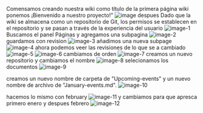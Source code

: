 Comensamos creando nuestra wiki como título de la primera página wiki ponemos ¡Bienvenido a nuestro proyecto!"
![image](https://github.com/cristiandavid0124/Azure_DevOps_Lab2/assets/111905823/10174313-9f13-4f14-a528-a9ccd882bb81)
despues Dado que la wiki se almacena como un repositorio de Git, los permisos se establecen en el repositorio y se pasan a través de la experiencia del usuario
![image-1](https://github.com/cristiandavid0124/Azure_DevOps_Lab2/assets/111905823/898a76fd-f492-4cfa-970c-5dd0a903d093)
Buscamos el panel Páginas y agregamos una subpagina
![image-2](https://github.com/cristiandavid0124/Azure_DevOps_Lab2/assets/111905823/16a1cc18-fd8d-46dd-be6f-87f29b58ab30)
guardamos con revision 
![image-3](https://github.com/cristiandavid0124/Azure_DevOps_Lab2/assets/111905823/d182d8c2-2e1e-4315-9b49-2f9198667934)
añadimos una nueva subpage 
![image-4](https://github.com/cristiandavid0124/Azure_DevOps_Lab2/assets/111905823/55877f24-9656-4fbb-9d50-b4fa06e699cd)
ahora podemos veer las revisiones de lo que se a cambiado![image-5](https://github.com/cristiandavid0124/Azure_DevOps_Lab2/assets/111905823/b69e9c89-b3b6-4f3a-b795-5e5fc3563629)
![image-6](https://github.com/cristiandavid0124/Azure_DevOps_Lab2/assets/111905823/4a40707b-8d53-4977-b788-917175ac9967)
cambiamos de orden 
![image-7](https://github.com/cristiandavid0124/Azure_DevOps_Lab2/assets/111905823/ea5510b5-e52d-41f1-882f-5b08d2479491)
creamos un nuevo repositorio y cambiamos el nombre 
![image-8](https://github.com/cristiandavid0124/Azure_DevOps_Lab2/assets/111905823/2d7fbb99-04e7-48e2-bd05-547d6b33ad3e)
selecionamos los documentos 
![image-9](https://github.com/cristiandavid0124/Azure_DevOps_Lab2/assets/111905823/a8c78a6b-150d-455b-897b-dfd85d557296)

creamos un nuevo nombre de carpeta de "Upcoming-events" y un nuevo nombre de archivo de "January-events.md". 
![image-10](https://github.com/cristiandavid0124/Azure_DevOps_Lab2/assets/111905823/19ec2ac9-12e9-4dcf-ad3e-8bce8853f0b7)

hacemos lo mismo con february ![image-11](https://github.com/cristiandavid0124/Azure_DevOps_Lab2/assets/111905823/35789493-8dce-45d5-ba23-55694eeaa4bd) y cambiamos para que apresca primero enero y despues febrero ![image-12](https://github.com/cristiandavid0124/Azure_DevOps_Lab2/assets/111905823/3bb0debc-f1de-4d4b-b940-67098be1f4e7)






